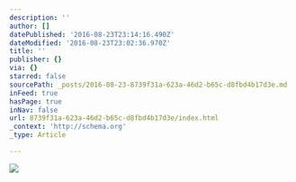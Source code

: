 ```yaml
---
description: ''
author: []
datePublished: '2016-08-23T23:14:16.490Z'
dateModified: '2016-08-23T23:02:36.970Z'
title: ''
publisher: {}
via: {}
starred: false
sourcePath: _posts/2016-08-23-8739f31a-623a-46d2-b65c-d8fbd4b17d3e.md
inFeed: true
hasPage: true
inNav: false
url: 8739f31a-623a-46d2-b65c-d8fbd4b17d3e/index.html
_context: 'http://schema.org'
_type: Article

---
```

![](https://the-grid-user-content.s3-us-west-2.amazonaws.com/de8ef560-ce0a-4859-8a77-2f3a448d5ee5.jpg)